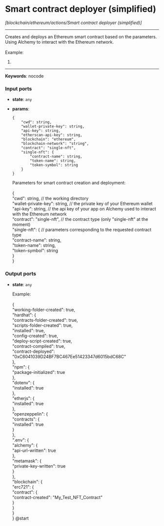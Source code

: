 # Smart contract deployer (simplified)

_[blockchain/ethereum/actions/Smart contract deployer (simplified)]_

---

Creates and deploys an Ethereum smart contract based on the parameters.<br>
Using Alchemy to interact with the Ethereum network.<br>
<br>
Example:<br>
1. <br>

---

__Keywords__: nocode

### Input ports

* __state__: ` any `


* __params__: 
    ```
    {
        "cwd": string,
        "wallet-private-key": string,
        "api-key": string,
        "etherscan-api-key": string,
        "blockchain": "ethereum",
        "blockchain-network": "string",
        "contract": "single-nft",
        "single-nft": {
            "contract-name": string,
            "token-name": string,
            "token-symbol": string
        }
    }
    ```

    Parameters for smart contract creation and deployment:<br>
    <br>
    {<br>
      "cwd": string, // the working directory<br>
      "wallet-private-key": string, // the private key of your Ethereum wallet<br>
      "api-key": string, // the api key of your app on Alchemy used to interact with the Ethereum network<br>
      "contract": "single-nft", // the contract type (only "single-nft" at the moment)<br>
      "single-nft": {  // parameters corresponding to the requested contract type<br>
        "contract-name": string,<br>
        "token-name": string,<br>
        "token-symbol": string<br>
      }<br>
    }<br>

### Output ports

* __state__: ` any `

    Example:<br>
    <br>
    {<br>
      "working-folder-created": true,<br>
      "hardhat": {<br>
        "contracts-folder-created": true,<br>
        "scripts-folder-created": true,<br>
        "installed": true,<br>
        "config-created": true,<br>
        "deploy-script-created": true,<br>
        "contract-compiled": true,<br>
        "contract-deployed": "0xC6041039D24BF7BC467Ee51423347d6015bdC68C"<br>
      },<br>
      "npm": {<br>
        "package-initialized": true<br>
      },<br>
      "dotenv": {<br>
        "installed": true<br>
      },<br>
      "etherjs": {<br>
        "installed": true<br>
      },<br>
      "openzeppelin": {<br>
        "contracts": {<br>
          "installed": true<br>
        }<br>
      },<br>
      ".env": {<br>
        "alchemy": {<br>
          "api-url-written": true<br>
        },<br>
        "metamask": {<br>
          "private-key-written": true<br>
        }<br>
      },<br>
      "blockchain": {<br>
        "erc721": {<br>
          "contract": {<br>
            "contract-created": "My_Test_NFT_Contract"<br>
          }<br>
        }<br>
      }<br>
    } @start<br>

